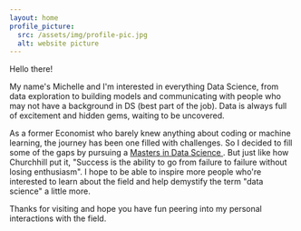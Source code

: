 ```yaml
---
layout: home
profile_picture:
  src: /assets/img/profile-pic.jpg
  alt: website picture
---
```


<p>
  Hello there! 
</p>

<p>
  My name's Michelle and I'm interested in everything Data Science, from data exploration to building models and communicating with people who may not have a background in DS (best part of the job). Data is always full of excitement and hidden gems, waiting to be uncovered.
</p>

<p>
  As a former Economist who barely knew anything about coding or machine learning, the journey has been one filled with challenges. So I decided to fill some of the gaps by pursuing a <a href="https://ubc-mds.github.io/descriptions"> Masters in Data Science </a>. But just like how Churchhill put it, "Success is the ability to go from failure to failure without losing enthusiasm". I hope to be able to inspire more people who're interested to learn about the field and help demystify the term "data science" a little more.
</p>

<p>
  Thanks for visiting and hope you have fun peering into my personal interactions with the field.
</p>
